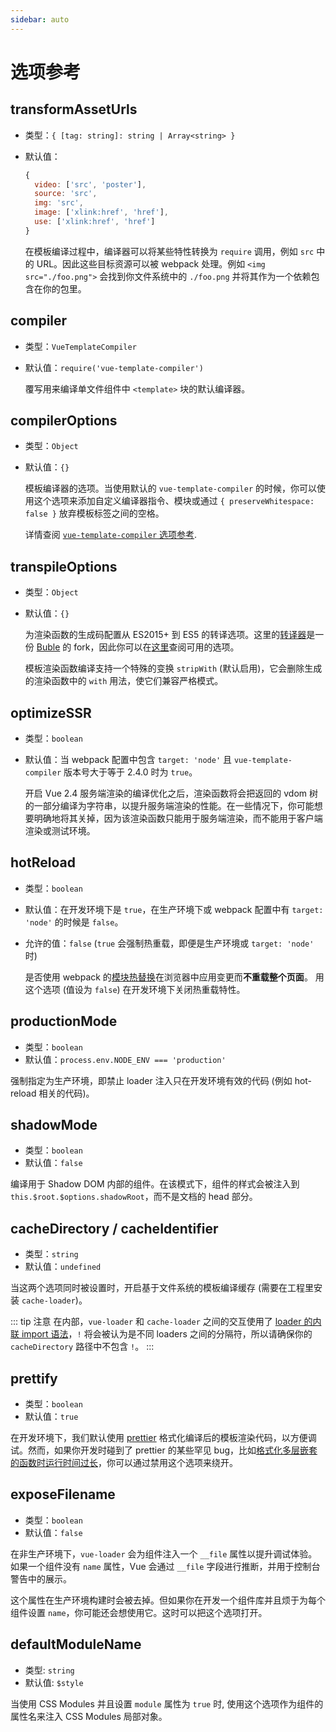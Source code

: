 ```yaml
---
sidebar: auto
---
```


# 选项参考

## transformAssetUrls

- 类型：`{ [tag: string]: string | Array<string> }`
- 默认值：

  ``` js
  {
    video: ['src', 'poster'],
    source: 'src',
    img: 'src',
    image: ['xlink:href', 'href'],
    use: ['xlink:href', 'href']
  }
  ```

  在模板编译过程中，编译器可以将某些特性转换为 `require` 调用，例如 `src` 中的 URL。因此这些目标资源可以被 webpack 处理。例如 `<img src="./foo.png">` 会找到你文件系统中的 `./foo.png` 并将其作为一个依赖包含在你的包里。

## compiler

- 类型：`VueTemplateCompiler`
- 默认值：`require('vue-template-compiler')`

  覆写用来编译单文件组件中 `<template>` 块的默认编译器。

## compilerOptions

- 类型：`Object`
- 默认值：`{}`

  模板编译器的选项。当使用默认的 `vue-template-compiler` 的时候，你可以使用这个选项来添加自定义编译器指令、模块或通过 `{ preserveWhitespace: false }` 放弃模板标签之间的空格。

  详情查阅 [`vue-template-compiler` 选项参考](https://github.com/vuejs/vue-docs-zh-cn/blob/master/vue-template-compiler/README.md#选项).

## transpileOptions

- 类型：`Object`
- 默认值：`{}`

  为渲染函数的生成码配置从 ES2015+ 到 ES5 的转译选项。这里的[转译器](https://github.com/vuejs/vue-template-es2015-compiler)是一份 [Buble](https://github.com/Rich-Harris/buble) 的 fork，因此你可以在[这里](https://buble.surge.sh/guide/#using-the-javascript-api)查阅可用的选项。

  模板渲染函数编译支持一个特殊的变换 `stripWith` (默认启用)，它会删除生成的渲染函数中的 `with` 用法，使它们兼容严格模式。

## optimizeSSR

- 类型：`boolean`
- 默认值：当 webpack 配置中包含 `target: 'node'` 且 `vue-template-compiler` 版本号大于等于 2.4.0 时为 `true`。

  开启 Vue 2.4 服务端渲染的编译优化之后，渲染函数将会把返回的 vdom 树的一部分编译为字符串，以提升服务端渲染的性能。在一些情况下，你可能想要明确地将其关掉，因为该渲染函数只能用于服务端渲染，而不能用于客户端渲染或测试环境。

## hotReload

- 类型：`boolean`
- 默认值：在开发环境下是 `true`，在生产环境下或 webpack 配置中有 `target: 'node'` 的时候是 `false`。
- 允许的值：`false` (`true` 会强制热重载，即便是生产环境或 `target: 'node'` 时)

  是否使用 webpack 的[模块热替换](https://webpack.js.org/concepts/hot-module-replacement/)在浏览器中应用变更而**不重载整个页面**。
  用这个选项 (值设为 `false`) 在开发环境下关闭热重载特性。

## productionMode

- 类型：`boolean`
- 默认值：`process.env.NODE_ENV === 'production'`

强制指定为生产环境，即禁止 loader 注入只在开发环境有效的代码 (例如 hot-reload 相关的代码)。

## shadowMode

- 类型：`boolean`
- 默认值：`false`

编译用于 Shadow DOM 内部的组件。在该模式下，组件的样式会被注入到 `this.$root.$options.shadowRoot`，而不是文档的 head 部分。

## cacheDirectory / cacheIdentifier

- 类型：`string`
- 默认值：`undefined`

当这两个选项同时被设置时，开启基于文件系统的模板编译缓存 (需要在工程里安装 `cache-loader`)。

::: tip 注意
  在内部，`vue-loader` 和 `cache-loader` 之间的交互使用了 [loader 的内联 import 语法](https://webpack.js.org/concepts/loaders/#inline)，`!` 将会被认为是不同 loaders 之间的分隔符，所以请确保你的 `cacheDirectory` 路径中不包含 `!`。
:::

## prettify

- 类型：`boolean`
- 默认值：`true`

在开发环境下，我们默认使用 [prettier](https://prettier.io/) 格式化编译后的模板渲染代码，以方便调试。然而，如果你开发时碰到了 prettier 的某些罕见 bug，比如[格式化多层嵌套的函数时运行时间过长](https://github.com/prettier/prettier/issues/4672)，你可以通过禁用这个选项来绕开。

## exposeFilename

- 类型：`boolean`
- 默认值：`false`

在非生产环境下，`vue-loader` 会为组件注入一个 `__file` 属性以提升调试体验。如果一个组件没有 `name` 属性，Vue 会通过 `__file` 字段进行推断，并用于控制台警告中的展示。

这个属性在生产环境构建时会被去掉。但如果你在开发一个组件库并且烦于为每个组件设置 `name`，你可能还会想使用它。这时可以把这个选项打开。

## defaultModuleName

- 类型: `string`
- 默认值: `$style`

当使用 CSS Modules 并且设置 `module` 属性为 `true` 时, 使用这个选项作为组件的属性名来注入 CSS Modules 局部对象。